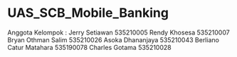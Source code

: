 # UAS_SCB_Mobile_Banking

Anggota Kelompok :
Jerry Setiawan 535210005
Rendy Khosesa 535210007
Bryan Othman Salim 535210026
Asoka Dhananjaya 535210043
Berliano Catur Matahara 535190078
Charles Gotama 535210028

